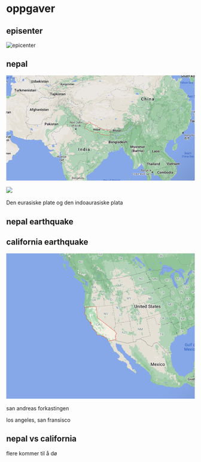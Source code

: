 # oppgaver

## episenter

![epicenter](https://qph.fs.quoracdn.net/main-qimg-c0af08fb472e9520695900baa39e8f4b)

## nepal

![nepal](./resources/nepal.png)

![](https://cdn.discordapp.com/attachments/578587162954432522/752450533171920896/IMG_2424.jpg)

Den eurasiske plate og den indoaurasiske plata

## nepal earthquake

## california earthquake

![](./resources/california.png)

san andreas forkastingen

los angeles, san fransisco

## nepal vs california

flere kommer til å dø